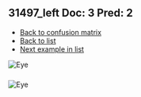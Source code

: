 ## 31497_left Doc: 3 Pred: 2
- [Back to confusion matrix](https://github.com/juliandewit/kaggle_retinopathy/blob/master/matrix.md)
- [Back to list](https://github.com/juliandewit/kaggle_retinopathy/blob/master/lists/32/list.md)
- [Next example in list](https://github.com/juliandewit/kaggle_retinopathy/blob/master/lists/32/31/31758_left.md)

![Eye](https://retinopaty.blob.core.windows.net/size1024/31497_left_3.jpeg)

### 

![Eye]()
